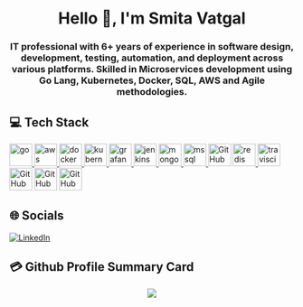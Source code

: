 <h1 align="center">
Hello 👋, I'm Smita Vatgal
</h1>

<h3 align="center">
IT professional with 6+ years of experience in software design, development, testing, automation, and deployment across various platforms. 
Skilled in Microservices development using Go Lang, Kubernetes, Docker, SQL, AWS and Agile methodologies.
</h3>

<p align="left">
</p>


## 💻 Tech Stack
<p align="left"> 
<a href="https://golang.org" target="_blank" rel="noreferrer"> 
<img src="https://www.vectorlogo.zone/logos/golang/golang-official.svg" alt="go" width="40" height="40"/> 
</a> 
<a href="https://aws.amazon.com" target="_blank" rel="noreferrer"> 
<img src="https://www.vectorlogo.zone/logos/amazon/amazon-icon.svg" alt="aws" width="40" height="40"/> 
</a> 
<a href="https://www.docker.com/" target="_blank" rel="noreferrer"> 
<img src="https://www.vectorlogo.zone/logos/docker/docker-icon.svg" alt="docker" width="40" height="40"/> 
</a> 
<a href="https://kubernetes.io" target="_blank" rel="noreferrer"> 
<img src="https://www.vectorlogo.zone/logos/kubernetes/kubernetes-icon.svg" alt="kubernetes" width="40" height="40"/> 
</a> 
<a href="https://grafana.com" target="_blank" rel="noreferrer"> 
<img src="https://www.vectorlogo.zone/logos/grafana/grafana-icon.svg" alt="grafana" width="40" height="40"/> 
</a> 
<a href="https://www.jenkins.io" target="_blank" rel="noreferrer"> 
<img src="https://www.vectorlogo.zone/logos/jenkins/jenkins-icon.svg" alt="jenkins" width="40" height="40"/> 
</a> 
<a href="https://www.mongodb.com/" target="_blank" rel="noreferrer"> 
<img src="https://www.vectorlogo.zone/logos/mongodb/mongodb-ar21.svg" alt="mongodb" width="40" height="40"/> 
</a> 
<a href="https://www.microsoft.com/en-us/sql-server" target="_blank" rel="noreferrer"> 
<img src="https://www.svgrepo.com/show/303229/microsoft-sql-server-logo.svg" alt="mssql" width="40" height="40"/> 
</a> 
<a> 
<img src="https://www.vectorlogo.zone/logos/neo4j/neo4j-ar21.svg" alt="GitHub Actions" width="40" height="40"/> 
</a> 
<a href="https://redis.io" target="_blank" rel="noreferrer"> 
<img src="https://www.vectorlogo.zone/logos/redis/redis-ar21.svg" alt="redis" width="40" height="40"/> 
</a> 
<a href="https://travis-ci.org" target="_blank" rel="noreferrer"> 
<img src="https://www.vectorlogo.zone/logos/travis-ci/travis-ci-icon.svg" alt="travisci" width="40" height="40"/> 
</a> 
<a> 
<img src="https://www.vectorlogo.zone/logos/github/github-tile.svg" alt="GitHub Actions" width="40" height="40"/> 
</a> 
<a> 
<img src="https://www.vectorlogo.zone/logos/getpostman/getpostman-icon.svg" alt="GitHub Actions" width="40" height="40"/> 
</a> 
<a> 
<img src="https://www.vectorlogo.zone/logos/apache_kafka/apache_kafka-ar21.svg" alt="GitHub Actions" width="40" height="40"/> 
</a> 
</p>

## 🌐 Socials
[![LinkedIn](https://img.shields.io/badge/LinkedIn-0077B5?style=for-the-badge&logo=linkedin&logoColor=white)](https://www.linkedin.com/in/smita-vatgal-204b993b/)


## 💳 Github Profile Summary Card
<p align="center">
  <img src="https://github-profile-summary-cards.vercel.app/api/cards/profile-details?username=smituvat&theme=vue"/>
</p>